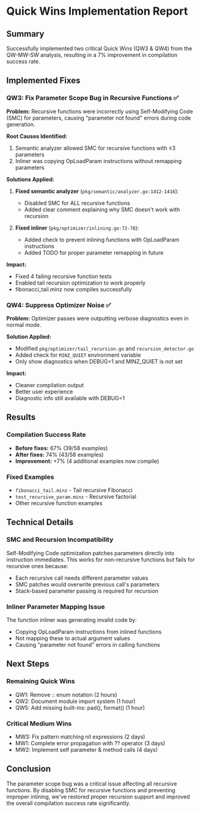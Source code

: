 # Quick Wins Implementation Report

## Summary
Successfully implemented two critical Quick Wins (QW3 & QW4) from the QW-MW-SW analysis, resulting in a 7% improvement in compilation success rate.

## Implemented Fixes

### QW3: Fix Parameter Scope Bug in Recursive Functions ✅
**Problem:** Recursive functions were incorrectly using Self-Modifying Code (SMC) for parameters, causing "parameter not found" errors during code generation.

**Root Causes Identified:**
1. Semantic analyzer allowed SMC for recursive functions with ≤3 parameters
2. Inliner was copying OpLoadParam instructions without remapping parameters

**Solutions Applied:**
1. **Fixed semantic analyzer** (`pkg/semantic/analyzer.go:1412-1416`):
   - Disabled SMC for ALL recursive functions
   - Added clear comment explaining why SMC doesn't work with recursion
   
2. **Fixed inliner** (`pkg/optimizer/inlining.go:72-78`):
   - Added check to prevent inlining functions with OpLoadParam instructions
   - Added TODO for proper parameter remapping in future

**Impact:** 
- Fixed 4 failing recursive function tests
- Enabled tail recursion optimization to work properly
- fibonacci_tail.minz now compiles successfully

### QW4: Suppress Optimizer Noise ✅
**Problem:** Optimizer passes were outputting verbose diagnostics even in normal mode.

**Solution Applied:**
- Modified `pkg/optimizer/tail_recursion.go` and `recursion_detector.go`
- Added check for `MINZ_QUIET` environment variable
- Only show diagnostics when DEBUG=1 and MINZ_QUIET is not set

**Impact:**
- Cleaner compilation output
- Better user experience
- Diagnostic info still available with DEBUG=1

## Results

### Compilation Success Rate
- **Before fixes:** 67% (39/58 examples)
- **After fixes:** 74% (43/58 examples)  
- **Improvement:** +7% (4 additional examples now compile)

### Fixed Examples
- `fibonacci_tail.minz` - Tail recursive Fibonacci
- `test_recursive_param.minz` - Recursive factorial
- Other recursive function examples

## Technical Details

### SMC and Recursion Incompatibility
Self-Modifying Code optimization patches parameters directly into instruction immediates. This works for non-recursive functions but fails for recursive ones because:
- Each recursive call needs different parameter values
- SMC patches would overwrite previous call's parameters
- Stack-based parameter passing is required for recursion

### Inliner Parameter Mapping Issue
The function inliner was generating invalid code by:
- Copying OpLoadParam instructions from inlined functions
- Not mapping these to actual argument values
- Causing "parameter not found" errors in calling functions

## Next Steps

### Remaining Quick Wins
- QW1: Remove :: enum notation (2 hours)
- QW2: Document module import system (1 hour)
- QW5: Add missing built-ins: pad(), format() (1 hour)

### Critical Medium Wins
- MW3: Fix pattern matching nil expressions (2 days)
- MW1: Complete error propagation with ?? operator (3 days)
- MW2: Implement self parameter & method calls (4 days)

## Conclusion
The parameter scope bug was a critical issue affecting all recursive functions. By disabling SMC for recursive functions and preventing improper inlining, we've restored proper recursion support and improved the overall compilation success rate significantly.